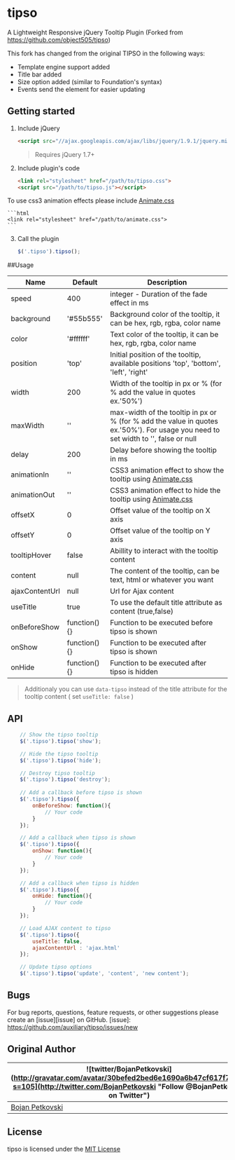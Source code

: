 tipso
=====

A Lightweight Responsive jQuery Tooltip Plugin (Forked from https://github.com/object505/tipso)

This fork has changed from the original TIPSO in the following ways:

- Template engine support added
- Title bar added
- Size option added (similar to Foundation's syntax)
- Events send the element for easier updating

## Getting started

1. Include jQuery

	```html
	<script src="//ajax.googleapis.com/ajax/libs/jquery/1.9.1/jquery.min.js"></script>
	```

	>Requires jQuery 1.7+

2. Include plugin's code

	```html
	<link rel="stylesheet" href="/path/to/tipso.css">
	<script src="/path/to/tipso.js"></script>
	```
To use css3 animation effects please include [Animate.css](http://daneden.github.io/animate.css)

	```html
	<link rel="stylesheet" href="/path/to/animate.css">	
	```

3. Call the plugin

	```javascript
	$('.tipso').tipso();
	```

##Usage

| Name           | Default      | Description                                                                                                                        |
|----------------|--------------|------------------------------------------------------------------------------------------------------------------------------------|
| speed          | 400          | integer - Duration of the fade effect in ms                                                                                        |
| background     | '#55b555'    | Background color of the tooltip, it can be hex, rgb, rgba, color name                                                              |
| color          | '#ffffff'    | Text color of the tooltip, it can be hex, rgb, rgba, color name                                                                    |
| position       | 'top'        | Initial position of the tooltip, available positions 'top', 'bottom', 'left', 'right'                                              |
| width          | 200          | Width of the tooltip in px or % (for % add the value in quotes ex.'50%')                                                           |
| maxWidth       | ''           | max-width of the tooltip in px or % (for % add the value in quotes ex.'50%'). For usage you need to set width to '', false or null |
| delay          | 200          | Delay before showing the tooltip in ms                                                                                             |
| animationIn    | ''           | CSS3 animation effect to show the tooltip using [Animate.css](http://daneden.github.io/animate.css)                                |
| animationOut   | ''           | CSS3 animation effect to hide the tooltip using [Animate.css](http://daneden.github.io/animate.css)                                |
| offsetX        | 0            | Offset value of the tooltip on X axis                                                                                              |
| offsetY        | 0            | Offset value of the tooltip on Y axis                                                                                              |
| tooltipHover   | false        | Abillity to interact with the tooltip content                                                                                      |
| content        | null         | The content of the tooltip, can be text, html or whatever you want                                                                 |
| ajaxContentUrl | null         | Url for Ajax content                                                                                                               |
| useTitle       | true         | To use the default title attribute as content (true,false)                                                                         |
| onBeforeShow   | function(){} | Function to be executed before tipso is shown                                                                                      |
| onShow         | function(){} | Function to be executed after tipso is shown                                                                                       |
| onHide         | function(){} | Function to be executed after tipso is hidden                                                                                      |

> Additionaly you can use `data-tipso` instead of the title attribute for the tooltip content ( set `useTitle: false` )

## API

```javascript
	// Show the tipso tooltip
	$('.tipso').tipso('show');

	// Hide the tipso tooltip
	$('.tipso').tipso('hide');

	// Destroy tipso tooltip
	$('.tipso').tipso('destroy');
	
	// Add a callback before tipso is shown
	$('.tipso').tipso({
		onBeforeShow: function(){
			// Your code
		}
	});

	// Add a callback when tipso is shown
	$('.tipso').tipso({
		onShow: function(){
			// Your code
		}
	});

	// Add a callback when tipso is hidden
	$('.tipso').tipso({
		onHide: function(){
			// Your code
		}
	});

	// Load AJAX content to tipso
	$('.tipso').tipso({	
		useTitle: false,
		ajaxContentUrl : 'ajax.html'
	});

	// Update tipso options
	$('.tipso').tipso('update', 'content', 'new content');
```

## Bugs
For bug reports, questions, feature requests, or other suggestions please create an [issue][issue] on GitHub.
[issue]: https://github.com/auxiliary/tipso/issues/new


## Original Author
| ![twitter/BojanPetkovski](http://gravatar.com/avatar/30befed2bed6e1690a6b47cf617f7927?s=105](http://twitter.com/BojanPetkovski "Follow @BojanPetkovski on Twitter") |
|---|
| [Bojan Petkovski](http://object505.com) |

## License
tipso is licensed under the [MIT License](http://object505.mit-license.org/)
